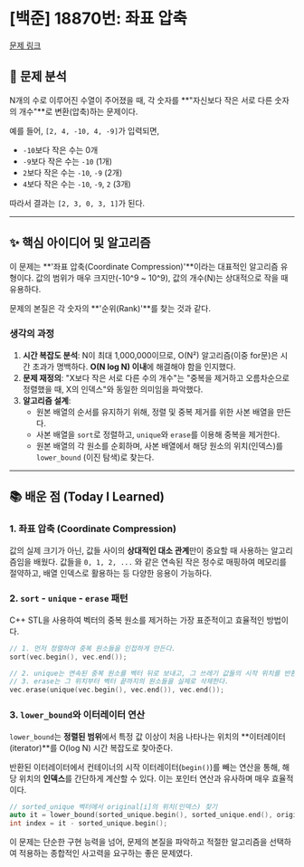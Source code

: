 # [백준] 18870번: 좌표 압축

[문제 링크](https://www.acmicpc.net/problem/18870)

## 🎯 문제 분석

N개의 수로 이루어진 수열이 주어졌을 때, 각 숫자를 **"자신보다 작은 서로 다른 숫자의 개수"**로 변환(압축)하는 문제이다.

예를 들어, `[2, 4, -10, 4, -9]`가 입력되면,
* `-10`보다 작은 수는 0개
* `-9`보다 작은 수는 `-10` (1개)
* `2`보다 작은 수는 `-10`, `-9` (2개)
* `4`보다 작은 수는 `-10`, `-9`, `2` (3개)

따라서 결과는 `[2, 3, 0, 3, 1]`가 된다.

---

## ✨ 핵심 아이디어 및 알고리즘

이 문제는 **'좌표 압축(Coordinate Compression)'**이라는 대표적인 알고리즘 유형이다. 값의 범위가 매우 크지만(-10^9 ~ 10^9), 값의 개수(N)는 상대적으로 작을 때 유용하다.

문제의 본질은 각 숫자의 **'순위(Rank)'**를 찾는 것과 같다.

### 생각의 과정
1. **시간 복잡도 분석**: N이 최대 1,000,000이므로, O(N²) 알고리즘(이중 for문)은 시간 초과가 명백하다. **O(N log N) 이내**에 해결해야 함을 인지했다.
2. **문제 재정의**: "X보다 작은 서로 다른 수의 개수"는 "중복을 제거하고 오름차순으로 정렬했을 때, X의 인덱스"와 동일한 의미임을 파악했다.
3. **알고리즘 설계**:
    - 원본 배열의 순서를 유지하기 위해, 정렬 및 중복 제거를 위한 사본 배열을 만든다.
    - 사본 배열을 `sort`로 정렬하고, `unique`와 `erase`를 이용해 중복을 제거한다.
    - 원본 배열의 각 원소를 순회하며, 사본 배열에서 해당 원소의 위치(인덱스)를 `lower_bound` (이진 탐색)로 찾는다.



---

## 📚 배운 점 (Today I Learned)

### 1. 좌표 압축 (Coordinate Compression)
값의 실제 크기가 아닌, 값들 사이의 **상대적인 대소 관계**만이 중요할 때 사용하는 알고리즘임을 배웠다. 값들을 `0, 1, 2, ...` 와 같은 연속된 작은 정수로 매핑하여 메모리를 절약하고, 배열 인덱스로 활용하는 등 다양한 응용이 가능하다.

### 2. `sort` - `unique` - `erase` 패턴
C++ STL을 사용하여 벡터의 중복 원소를 제거하는 가장 표준적이고 효율적인 방법이다.
```cpp
// 1. 먼저 정렬하여 중복 원소들을 인접하게 만든다.
sort(vec.begin(), vec.end());

// 2. unique는 연속된 중복 원소를 벡터 뒤로 보내고, 그 쓰레기 값들의 시작 위치를 반환한다.
// 3. erase는 그 위치부터 벡터 끝까지의 원소들을 실제로 삭제한다.
vec.erase(unique(vec.begin(), vec.end()), vec.end());
```

### 3. `lower_bound`와 이터레이터 연산
`lower_bound`는 **정렬된 범위**에서 특정 값 이상이 처음 나타나는 위치의 **이터레이터(iterator)**를 O(log N) 시간 복잡도로 찾아준다.

반환된 이터레이터에서 컨테이너의 시작 이터레이터(`begin()`)를 빼는 연산을 통해, 해당 위치의 **인덱스**를 간단하게 계산할 수 있다. 이는 포인터 연산과 유사하며 매우 효율적이다.
```cpp
// sorted_unique 벡터에서 original[i]의 위치(인덱스) 찾기
auto it = lower_bound(sorted_unique.begin(), sorted_unique.end(), original[i]);
int index = it - sorted_unique.begin();
```

이 문제는 단순한 구현 능력을 넘어, 문제의 본질을 파악하고 적절한 알고리즘을 선택하여 적용하는 종합적인 사고력을 요구하는 좋은 문제였다.
